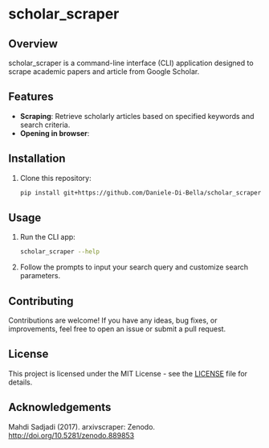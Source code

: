 # scholar_scraper

## Overview

scholar_scraper is a command-line interface (CLI) application designed to scrape academic papers and article from Google Scholar. 

## Features

- **Scraping**: Retrieve scholarly articles based on specified keywords and search criteria.
- **Opening in browser**: 

## Installation

1. Clone this repository:

   ```bash
   pip install git+https://github.com/Daniele-Di-Bella/scholar_scraper.git
   ```

## Usage

1. Run the CLI app:

   ```bash
   scholar_scraper --help
   ```

2. Follow the prompts to input your search query and customize search parameters.

## Contributing

Contributions are welcome! If you have any ideas, bug fixes, or improvements, feel free to open an issue or submit a pull request.

## License

This project is licensed under the MIT License - see the [LICENSE](LICENSE) file for details.

## Acknowledgements

Mahdi Sadjadi (2017). arxivscraper: Zenodo. http://doi.org/10.5281/zenodo.889853